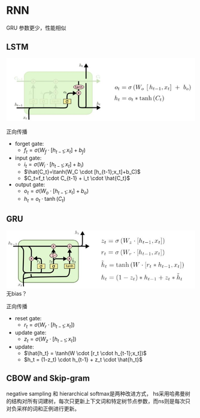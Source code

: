 # RNN
GRU 参数更少，性能相似
## LSTM
![](pics/lstm.jpg)

正向传播
- forget gate: 
  - $f_t = \sigma(W_f \cdot [h_{t-1};x_t] + b_f)$
- input gate: 
  - $i_t=\sigma(W_i \cdot [h_{t-1};x_t]+b_i)$
  - $\hat{C_t}=\tanh(W_C \cdot [h_{t-1};x_t]+b_C)$
  - $C_t=f_t \cdot C_{t-1} + i_t \cdot \hat{C_t}$
- output gate:
  - $o_t = \sigma(W_o \cdot [h_{t-1};x_t] + b_o)$
  - $h_t = o_t \cdot \tanh(C_t)$
## GRU
![](pics/gru.jpg)
无bias？

正向传播
- reset gate:
  - $r_t = \sigma(W_r \cdot [h_{t-1};x_t])$
- update gate:
  - $z_t = \sigma(W_z \cdot [h_{t-1};x_t])$
- update:
  - $\hat{h_t} = \tanh(W \cdot [r_t \cdot h_{t-1};x_t])$
  - $h_t = (1-z_t) \cdot h_{t-1} + z_t \cdot \hat{h_t}$
## CBOW and Skip-gram
negative sampling 和 hierarchical softmax是两种改进方式， hs采用哈弗曼树的结构对所有词建树，每次只更新上下文词和特定树节点参数，而ns则是每次只对负采样的词和正例进行更新。
